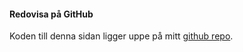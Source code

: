 #### Redovisa på GitHub

Koden till denna sidan ligger uppe på mitt [github repo](https://github.com/iFaxity/dbwebb-oophp).
